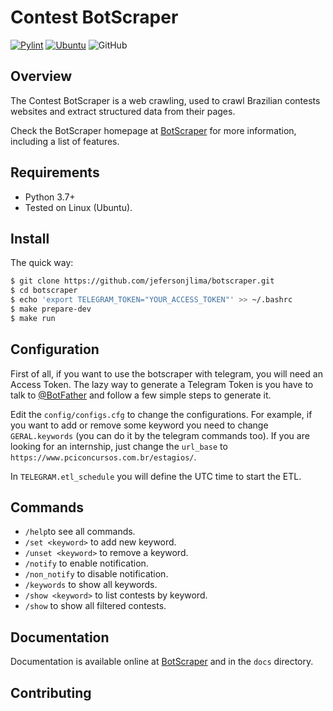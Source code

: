# Contest BotScraper

[![Pylint](https://github.com/jefersonjlima/botscraper/actions/workflows/pylint.yml/badge.svg)](https://github.com/jefersonjlima/botscraper/actions/workflows/pylint.yml)
[![Ubuntu](https://github.com/jefersonjlima/botscraper/actions/workflows/Ubuntu.yml/badge.svg)](https://github.com/jefersonjlima/botscraper/actions/workflows/Ubuntu.yml)
![GitHub](https://img.shields.io/github/license/jefersonjlima/botscraper)


## Overview

The Contest BotScraper is a web crawling, used to crawl Brazilian contests websites and extract structured data from their pages.

Check the BotScraper homepage at [BotScraper](http://github.io/jefersonjlima/botscraper) for more information, including a list of features.

## Requirements

* Python 3.7+
* Tested on Linux (Ubuntu).


## Install

The quick way:

```bash
$ git clone https://github.com/jefersonjlima/botscraper.git
$ cd botscraper
$ echo 'export TELEGRAM_TOKEN="YOUR_ACCESS_TOKEN"' >> ~/.bashrc
$ make prepare-dev
$ make run
```

## Configuration

First of all, if you want to use the botscraper with telegram, you will need an Access Token. The lazy way to generate a Telegram Token is you have to talk to [@BotFather](https://telegram.me/botfather) and follow a few simple steps to generate it.

Edit the `config/configs.cfg` to change the configurations.
For example, if you want to add or remove some keyword you need to change `GERAL.keywords` (you can do it by the telegram commands too). If you are looking for an internship, just change the `url_base` to `https://www.pciconcursos.com.br/estagios/`.

In `TELEGRAM.etl_schedule` you will define the UTC time to start the ETL.

## Commands
* `/help`to see all commands.
* `/set <keyword>` to add new keyword.
* `/unset <keyword>` to remove a keyword.
* `/notify` to enable notification.
* `/non_notify` to disable notification.
* `/keywords` to show all keywords.
* `/show <keyword>` to list contests by keyword.
* `/show` to show all filtered contests.

## Documentation

Documentation is available online at [BotScraper](http://github.io/jefersonjlima/pci_scraper) and in the `docs` directory.


## Contributing
